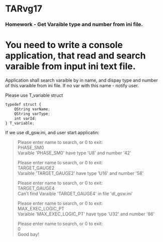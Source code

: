 # TARvg17

### Homework - Get Varaible type and number from ini file. 

# You need to write a console application, that read and search varaible from input ini text file. 
 
Application shall search varaible by in name, and dispay type and number of this varaible from ini file.
If no var with this name - notify user. 

Please use T_variable struct
```javascript
typedef struct {
    QString varName;
    QString varType;
    int varId;
} T_variable;
```

If we use dl_gsw.ini, and user start applicatin:  
> 
> Please enter name to search, or 0 to exit:   
> PHASE_SM0   
> Varaible 'PHASE_SM0' have type 'U8' and number '42'   
>    
> Please enter name to search, or 0 to exit:   
> TARGET_GAUGE2   
> Varaible 'TARGET_GAUGE2' have type 'U16' and number '58'   
>    
> Please enter name to search, or 0 to exit:   
> TARGET_GAUGE4   
> Can't find Varaible 'TARGET_GAUGE4' in file 'dl_gsw.ini'   
> 
> Please enter name to search, or 0 to exit:   
> MAX_EXEC_LOGIC_PT   
> Varaible 'MAX_EXEC_LOGIC_PT' have type 'U32' and number '86'   
>    
> Please enter name to search, or 0 to exit:   
> 0   
> Good bay!   
> 

